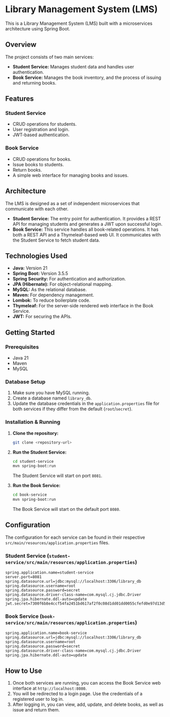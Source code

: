 # Library Management System (LMS)

This is a Library Management System (LMS) built with a microservices architecture using Spring Boot.

## Overview

The project consists of two main services:

*   **Student Service:** Manages student data and handles user authentication.
*   **Book Service:** Manages the book inventory, and the process of issuing and returning books.

## Features

### Student Service

*   CRUD operations for students.
*   User registration and login.
*   JWT-based authentication.

### Book Service

*   CRUD operations for books.
*   Issue books to students.
*   Return books.
*   A simple web interface for managing books and issues.

## Architecture

The LMS is designed as a set of independent microservices that communicate with each other.

*   **Student Service:** The entry point for authentication. It provides a REST API for managing students and generates a JWT upon successful login.
*   **Book Service:** This service handles all book-related operations. It has both a REST API and a Thymeleaf-based web UI. It communicates with the Student Service to fetch student data.

## Technologies Used

*   **Java:** Version 21
*   **Spring Boot:** Version 3.5.5
*   **Spring Security:** For authentication and authorization.
*   **JPA (Hibernate):** For object-relational mapping.
*   **MySQL:** As the relational database.
*   **Maven:** For dependency management.
*   **Lombok:** To reduce boilerplate code.
*   **Thymeleaf:** For the server-side rendered web interface in the Book Service.
*   **JWT:** For securing the APIs.

## Getting Started

### Prerequisites

*   Java 21
*   Maven
*   MySQL

### Database Setup

1.  Make sure you have MySQL running.
2.  Create a database named `library_db`.
3.  Update the database credentials in the `application.properties` file for both services if they differ from the default (`root`/`secret`).

### Installation & Running

1.  **Clone the repository:**
    ```bash
    git clone <repository-url>
    ```
2.  **Run the Student Service:**
    ```bash
    cd student-service
    mvn spring-boot:run
    ```
    The Student Service will start on port `8081`.

3.  **Run the Book Service:**
    ```bash
    cd book-service
    mvn spring-boot:run
    ```
    The Book Service will start on the default port `8080`.

## Configuration

The configuration for each service can be found in their respective `src/main/resources/application.properties` files.

### Student Service (`student-service/src/main/resources/application.properties`)

```properties
spring.application.name=student-service
server.port=8081
spring.datasource.url=jdbc:mysql://localhost:3306/library_db
spring.datasource.username=root
spring.datasource.password=secret
spring.datasource.driver-class-name=com.mysql.cj.jdbc.Driver
spring.jpa.hibernate.ddl-auto=update
jwt.secret=7300f6b8e4ccf54fa2451bd617af2f0c08d1dd01dd0055cfefd0e97d13d56010
```

### Book Service (`book-service/src/main/resources/application.properties`)

```properties
spring.application.name=book-service
spring.datasource.url=jdbc:mysql://localhost:3306/library_db
spring.datasource.username=root
spring.datasource.password=secret
spring.datasource.driver-class-name=com.mysql.cj.jdbc.Driver
spring.jpa.hibernate.ddl-auto=update
```

## How to Use

1.  Once both services are running, you can access the Book Service web interface at `http://localhost:8080`.
2.  You will be redirected to a login page. Use the credentials of a registered user to log in.
3.  After logging in, you can view, add, update, and delete books, as well as issue and return them.
